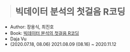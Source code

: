 > # 빅데이터 분석의 첫걸음 R코딩

- Author: 장용식, 최진호
- Book: [빅데이터 분석의 첫걸음 R코딩](https://book.naver.com/bookdb/book_detail.nhn?bid=16324211)
- Daja Vu
- (2020.07.18, 08.06) 2021.08.09 (08.16) ~ 2020.11.12
